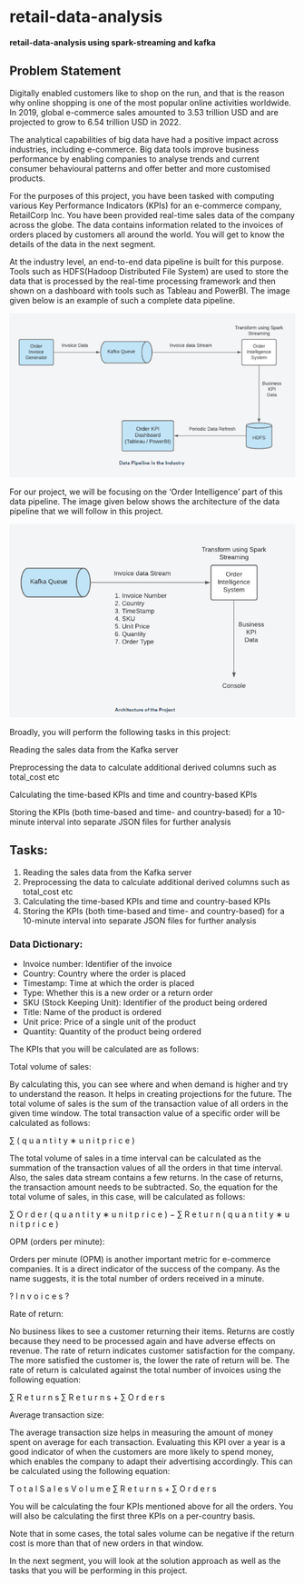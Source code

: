# retail-data-analysis
#### retail-data-analysis using spark-streaming and kafka

## Problem Statement
Digitally enabled customers like to shop on the run, and that is the reason why online shopping is one of the most popular online activities worldwide. In 2019, global e-commerce sales amounted to 3.53 trillion USD and are projected to grow to 6.54 trillion USD in 2022.

The analytical capabilities of big data have had a positive impact across industries, including e-commerce. Big data tools improve business performance by enabling companies to analyse trends and current consumer behavioural patterns and offer better and more customised products.

For the purposes of this project, you have been tasked with computing various Key Performance Indicators (KPIs) for an e-commerce company, RetailCorp Inc. You have been provided real-time sales data of the company across the globe. The data contains information related to the invoices of orders placed by customers all around the world. You will get to know the details of the data in the next segment.


At the industry level, an end-to-end data pipeline is built for this purpose. Tools such as HDFS(Hadoop Distributed File System) are used to store the data that is processed by the real-time processing framework and then shown on a dashboard with tools such as Tableau and PowerBI. The image given below is an example of such a complete data pipeline.

![image](https://github.com/Nilmoy182/Retail-Data-Analysis-Invoice/blob/main/Data%20Pipelines.PNG)

For our project, we will be focusing on the ‘Order Intelligence’ part of this data pipeline. The image given below shows the architecture of the data pipeline that we will follow in this project.

![image](https://github.com/Nilmoy182/Retail-Data-Analysis-Invoice/blob/main/Architecture.PNG)

Broadly, you will perform the following tasks in this project:

Reading the sales data from the Kafka server

Preprocessing the data to calculate additional derived columns such as total_cost etc

Calculating the time-based KPIs and time and country-based KPIs

Storing the KPIs (both time-based and time- and country-based) for a 10-minute interval into separate JSON files for further analysis


## Tasks:
1. Reading the sales data from the Kafka server
2. Preprocessing the data to calculate additional derived columns such as total_cost etc
3. Calculating the time-based KPIs and time and country-based KPIs
4. Storing the KPIs (both time-based and time- and country-based) for a 10-minute interval into separate JSON files for further analysis  

### Data Dictionary:
- Invoice number: Identifier of the invoice
- Country: Country where the order is placed
- Timestamp: Time at which the order is placed
- Type: Whether this is a new order or a return order
- SKU (Stock Keeping Unit): Identifier of the product being ordered
- Title: Name of the product is ordered
- Unit price: Price of a single unit of the product
- Quantity: Quantity of the product being ordered

The KPIs that you will be calculated are as follows:

 

Total volume of sales:

By calculating this, you can see where and when demand is higher and try to understand the reason. It helps in creating projections for the future. The total volume of sales is the sum of the transaction value of all orders in the given time window. The total transaction value of a specific order will be calculated as follows:

∑
(
q
u
a
n
t
i
t
y
∗
u
n
i
t
p
r
i
c
e
)

 

The total volume of sales in a time interval can be calculated as the summation of the transaction values of all the orders in that time interval. Also, the sales data stream contains a few returns. In the case of returns, the transaction amount needs to be subtracted. So, the equation for the total volume of sales, in this case, will be calculated as follows:

∑
O
r
d
e
r
(
q
u
a
n
t
i
t
y
∗
u
n
i
t
p
r
i
c
e
)
−
∑
R
e
t
u
r
n
(
q
u
a
n
t
i
t
y
∗
u
n
i
t
p
r
i
c
e
)

 

OPM (orders per minute):

Orders per minute (OPM) is another important metric for e-commerce companies. It is a direct indicator of the success of the company. As the name suggests, it is the total number of orders received in a minute.

?
I
n
v
o
i
c
e
s
?

 

Rate of return: 

No business likes to see a customer returning their items. Returns are costly because they need to be processed again and have adverse effects on revenue. The rate of return indicates customer satisfaction for the company. The more satisfied the customer is, the lower the rate of return will be. The rate of return is calculated against the total number of invoices using the following equation:

∑
R
e
t
u
r
n
s
∑
R
e
t
u
r
n
s
+
∑
O
r
d
e
r
s

 

Average transaction size:

The average transaction size helps in measuring the amount of money spent on average for each transaction. Evaluating this KPI over a year is a good indicator of when the customers are more likely to spend money, which enables the company to adapt their advertising accordingly. This can be calculated using the following equation:

T
o
t
a
l
S
a
l
e
s
V
o
l
u
m
e
∑
R
e
t
u
r
n
s
+
∑
O
r
d
e
r
s

 

You will be calculating the four KPIs mentioned above for all the orders. You will also be calculating the first three KPIs on a per-country basis.

Note that in some cases, the total sales volume can be negative if the return cost is more than that of new orders in that window.

In the next segment, you will look at the solution approach as well as the tasks that you will be performing in this project.
